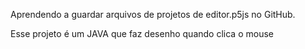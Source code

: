 Aprendendo a guardar arquivos de projetos de editor.p5js no GitHub.

Esse projeto é um JAVA que faz desenho quando clica o mouse
